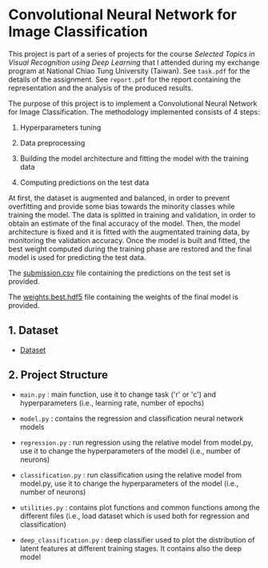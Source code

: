 # Convolutional Neural Network for Image Classification

This project is part of a series of projects for the course _Selected Topics in Visual Recognition using Deep Learning_ that I attended during my exchange program at National Chiao Tung University (Taiwan). See `task.pdf` for the details of the assignment. See `report.pdf` for the report containing the representation and the analysis of the produced results.

The purpose of this project is to implement a Convolutional Neural Network for Image Classification. The methodology implemented consists of 4 steps:

1. Hyperparameters tuning

2. Data preprocessing

3. Building the model architecture and fitting the model with the training data

4. Computing predictions on the test data

At first, the dataset is augmented and balanced, in order to prevent overfitting and provide some bias towards the minority classes
while training the model. The data is splitted in training and validation, in order to obtain an estimate of the final accuracy of the
model. Then, the model architecture is fixed and it is fitted with the augmentated training data, by monitoring the validation accuracy.
Once the model is built and fitted, the best weight computed during the training phase are restored and the final model is used for
predicting the test data.

The [submission.csv](https://drive.google.com/open?id=18reV_So6zCEGOlY3gWqmHQKTz4_-OZQ4) file containing the predictions on the test set is provided.

The [weights.best.hdf5](https://drive.google.com/open?id=1VcB9HDtPdH0WwP29ygxK22wLrukyUrr-) file containing the weights of the final model is provided.

## 1. Dataset

- [Dataset](https://drive.google.com/open?id=1gwLcH2zjSW55aou6mYZ7BbeEE21rGAxD)

## 2. Project Structure

- `main.py` : main function, use it to change task ('r' or 'c') and hyperparameters (i.e., learning rate, number of epochs)

- `model.py` : contains the regression and classification neural network models

- `regression.py` : run regression using the relative model from model.py, use it to change the hyperparameters of the model (i.e., number of neurons)

- `classification.py` : run classification using the relative model from model.py, use it to change the hyperparameters of the model (i.e., number of neurons)

- `utilities.py` : contains plot functions and common functions among the different files (i.e., load dataset which is used both for regression and classification)

- `deep_classification.py` : deep classifier used to plot the distribution of latent features at different training stages. It contains also the deep model
